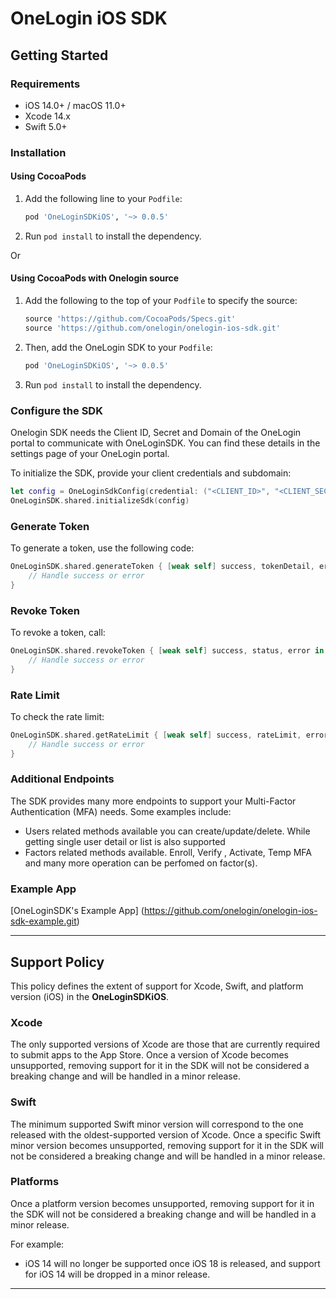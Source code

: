 # OneLogin iOS SDK

## Getting Started

### Requirements
- iOS 14.0+ / macOS 11.0+
- Xcode 14.x
- Swift 5.0+

### Installation

#### Using CocoaPods
1. Add the following line to your `Podfile`:
   ```ruby
   pod 'OneLoginSDKiOS', '~> 0.0.5'
   ```
2. Run `pod install` to install the dependency.

Or 

#### Using CocoaPods with Onelogin source

1. Add the following to the top of your `Podfile` to specify the source:

   ```ruby
   source 'https://github.com/CocoaPods/Specs.git'
   source 'https://github.com/onelogin/onelogin-ios-sdk.git'
   ```

2. Then, add the OneLogin SDK to your `Podfile`:

   ```ruby
   pod 'OneLoginSDKiOS', '~> 0.0.5'
   ```

3. Run `pod install` to install the dependency.


### Configure the SDK

Onelogin SDK needs the Client ID, Secret and Domain of the OneLogin portal to
communicate with OneLoginSDK. You can find these details in the settings 
page of your OneLogin portal. 

To initialize the SDK, provide your client credentials and subdomain:

```swift
let config = OneLoginSdkConfig(credential: ("<CLIENT_ID>", "<CLIENT_SECRET>"), subDomain: "<Domain>")
OneLoginSDK.shared.initializeSdk(config)
```

### Generate Token

To generate a token, use the following code:

```swift
OneLoginSDK.shared.generateToken { [weak self] success, tokenDetail, error in
    // Handle success or error
}
```

### Revoke Token

To revoke a token, call:

```swift
OneLoginSDK.shared.revokeToken { [weak self] success, status, error in
    // Handle success or error
}
```

### Rate Limit

To check the rate limit:

```swift
OneLoginSDK.shared.getRateLimit { [weak self] success, rateLimit, error in
    // Handle success or error
}
```

### Additional Endpoints

The SDK provides many more endpoints to support your Multi-Factor Authentication (MFA) needs. Some examples include:

- Users related methods available you can create/update/delete. While getting single user detail or list is also supported
- Factors related methods available. Enroll, Verify , Activate, Temp MFA and many more operation can be perfomed on factor(s).


### Example App 

[OneLoginSDK's Example App] (https://github.com/onelogin/onelogin-ios-sdk-example.git)

---

## Support Policy

This policy defines the extent of support for Xcode, Swift, and platform version (iOS) in the **OneLoginSDKiOS**.

### Xcode
The only supported versions of Xcode are those that are currently required to submit apps to the App Store. Once a version of Xcode becomes unsupported, removing support for it in the SDK will not be considered a breaking change and will be handled in a minor release.

### Swift
The minimum supported Swift minor version will correspond to the one released with the oldest-supported version of Xcode. Once a specific Swift minor version becomes unsupported, removing support for it in the SDK will not be considered a breaking change and will be handled in a minor release.

### Platforms
Once a platform version becomes unsupported, removing support for it in the SDK will not be considered a breaking change and will be handled in a minor release.

For example:
- iOS 14 will no longer be supported once iOS 18 is released, and support for iOS 14 will be dropped in a minor release.

---

